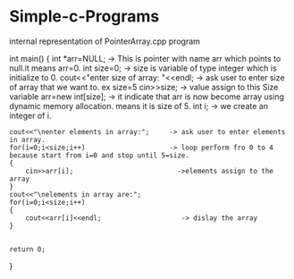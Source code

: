 # Simple-c-Programs
internal representation of PointerArray.cpp program

int main()
{
	int *arr=NULL;                          -> This is pointer with name arr which points to null.it means arr=0.
	int size=0;                             -> size is variable of type integer which is initialize to 0.
	cout<<"enter size of array: "<<endl;    -> ask user to enter size of array that we want to. ex size=5
	cin>>size;                              -> value assign to this Size variable
	arr=new int[size];                      -> it indicate that arr is now become array using dynamic memory allocation. means it is size of 5.
	int i;                                  -> we create an integer of i.
	
	cout<<"\nenter elements in array:";     -> ask user to enter elements in array.
	for(i=0;i<size;i++)                     -> loop perform fro 0 to 4 because start from i=0 and stop until 5=size.
	{
		cin>>arr[i];                          ->elements assign to the array
	}
	cout<<"\nelements in array are:";       
	for(i=0;i<size;i++)                  
	{
		cout<<arr[i]<<endl;                    -> dislay the array
	}
	
	
	return 0;
}

